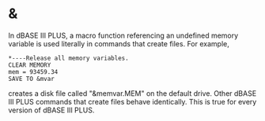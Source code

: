 # &

In dBASE III PLUS, a macro function referencing an undefined memory variable is used literally in commands that create files. For example,

```dos
*----Release all memory variables.
CLEAR MEMORY
mem = 93459.34
SAVE TO &mvar
```


creates a disk file called "&memvar.MEM" on the default drive. Other dBASE III PLUS commands that create files behave identically. This is true for every version of dBASE III PLUS.
